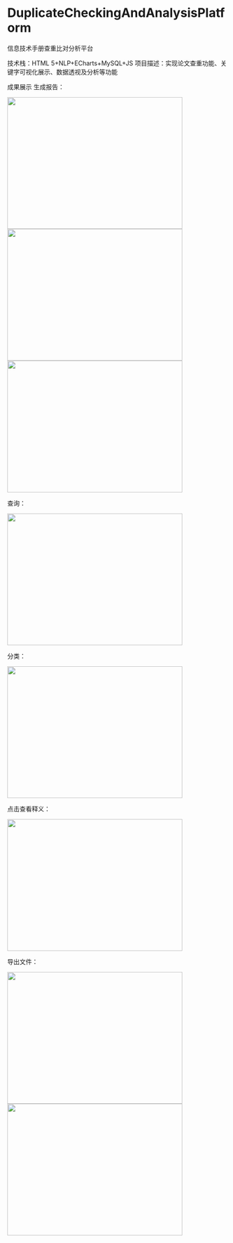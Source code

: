 # DuplicateCheckingAndAnalysisPlatform
信息技术手册查重比对分析平台

技术栈：HTML 5+NLP+ECharts+MySQL+JS 
项目描述：实现论文查重功能、关键字可视化展示、数据透视及分析等功能

成果展示
生成报告：

<img src="https://github.com/wangyunling32/DuplicateCheckingAndAnalysisPlatform/blob/master/img-folder/result1.png" width="400" height="300"/>
<img src="https://github.com/wangyunling32/DuplicateCheckingAndAnalysisPlatform/blob/master/img-folder/result2.png" width="400" height="300"/>
<img src="https://github.com/wangyunling32/DuplicateCheckingAndAnalysisPlatform/blob/master/img-folder/result3.png" width="400" height="300"/>

查询：

<img src="https://github.com/wangyunling32/DuplicateCheckingAndAnalysisPlatform/blob/master/img-folder/information.png" width="400" height="300"/>

分类：

<img src="https://github.com/wangyunling32/DuplicateCheckingAndAnalysisPlatform/blob/master/img-folder/category.png" width="400" height="300"/>

点击查看释义：

<img src="https://github.com/wangyunling32/DuplicateCheckingAndAnalysisPlatform/blob/master/img-folder/information2.png" width="400" height="300"/>

导出文件：

<img src="https://github.com/wangyunling32/DuplicateCheckingAndAnalysisPlatform/blob/master/img-folder/word.png" width="400" height="300"/>
<img src="https://github.com/wangyunling32/DuplicateCheckingAndAnalysisPlatform/blob/master/img-folder/success.png" width="400" height="300"/>
